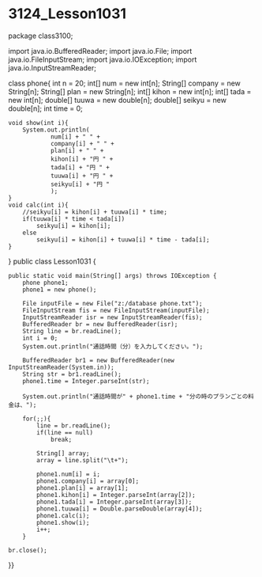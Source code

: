 3124_Lesson1031
===============
package class3100;

import java.io.BufferedReader;
import java.io.File;
import java.io.FileInputStream;
import java.io.IOException;
import java.io.InputStreamReader;


class phone{
	int n = 20;
	int[] num = new int[n];
	String[] company = new String[n];
	String[] plan = new String[n];
	int[] kihon = new int[n];
	int[] tada = new int[n];
	double[] tuuwa = new double[n];
	double[] seikyu = new double[n];
	int time = 0;
	
	void show(int i){
		System.out.println(
				num[i] + " " +
				company[i] + " " +
				plan[i] + " " +
				kihon[i] + "円 " +
				tada[i] + "円 " +
				tuuwa[i] + "円 " +
				seikyu[i] + "円 "
				);
	}
	void calc(int i){
		//seikyu[i] = kihon[i] + tuuwa[i] * time;
		if(tuuwa[i] * time < tada[i])
			seikyu[i] = kihon[i];
		else
			seikyu[i] = kihon[i] + tuuwa[i] * time - tada[i];
	}
}
public class Lesson1031 {

	public static void main(String[] args) throws IOException {
		phone phone1;
		phone1 = new phone();
		
		File inputFile = new File("z:/database phone.txt");
		FileInputStream fis = new FileInputStream(inputFile);
		InputStreamReader isr = new InputStreamReader(fis);
		BufferedReader br = new BufferedReader(isr);
		String line = br.readLine();
		int i = 0;
		System.out.println("通話時間（分）を入力してください。");
		
		BufferedReader br1 = new BufferedReader(new InputStreamReader(System.in));
		String str = br1.readLine();
		phone1.time = Integer.parseInt(str);
			
		System.out.println("通話時間が" + phone1.time + "分の時のプランごとの料金は、");
		
		for(;;){
			line = br.readLine();
			if(line == null)
				break;
	
			String[] array;
			array = line.split("\t+");
		
			phone1.num[i] = i;
			phone1.company[i] = array[0];
			phone1.plan[i] = array[1];
			phone1.kihon[i] = Integer.parseInt(array[2]);
			phone1.tada[i] = Integer.parseInt(array[3]);
			phone1.tuuwa[i] = Double.parseDouble(array[4]);
			phone1.calc(i);
			phone1.show(i);
			i++;
		}
	
	br.close();
		
}}
